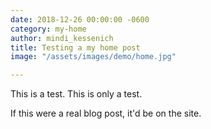 ```yaml
---
date: 2018-12-26 00:00:00 -0600
category: my-home
author: mindi_kessenich
title: Testing a my home post
image: "/assets/images/demo/home.jpg"

---
```

This is a test. This is only a test.

If this were a real blog post, it'd be on the site.